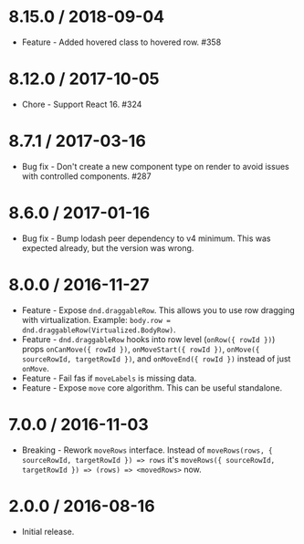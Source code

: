 8.15.0 / 2018-09-04
==================

  * Feature - Added hovered class to hovered row. #358

8.12.0 / 2017-10-05
==================

  * Chore - Support React 16. #324

8.7.1 / 2017-03-16
==================

  * Bug fix - Don't create a new component type on render to avoid issues with controlled components. #287

8.6.0 / 2017-01-16
==================

  * Bug fix - Bump lodash peer dependency to v4 minimum. This was expected already, but the version was wrong.

8.0.0 / 2016-11-27
==================

  * Feature - Expose `dnd.draggableRow`. This allows you to use row dragging with virtualization. Example: `body.row = dnd.draggableRow(Virtualized.BodyRow)`.
  * Feature - `dnd.draggableRow` hooks into row level (`onRow({ rowId })`) props `onCanMove({ rowId })`, `onMoveStart({ rowId })`, `onMove({ sourceRowId, targetRowId })`, and `onMoveEnd({ rowId })` instead of just `onMove`.
  * Feature - Fail fas if `moveLabels` is missing data.
  * Feature - Expose `move` core algorithm. This can be useful standalone.

7.0.0 / 2016-11-03
==================

  * Breaking - Rework `moveRows` interface. Instead of `moveRows(rows, { sourceRowId, targetRowId }) => rows` it's `moveRows({ sourceRowId, targetRowId }) => (rows) => <movedRows>` now.

2.0.0 / 2016-08-16
==================

  * Initial release.
